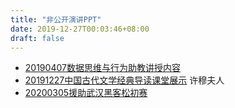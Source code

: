 ```yaml
---
title: "非公开演讲PPT"
date: 2019-12-27T00:03:46+08:00
draft: false
---
```


<!--more-->

* [20190407数据思维与行为助教讲授内容](https://freiwilliger.oss-cn-shenzhen.aliyuncs.com/volunteer/other_talks/seventh_MachineLearning.pptx)
* [20191227中国古代文学经典导读课堂展示](https://freiwilliger.oss-cn-shenzhen.aliyuncs.com/chinese_literature_pre/chinese_literature_pre.pptx) 许穆夫人
* [20200305援助武汉黑客松初赛](https://freiwilliger.oss-cn-shenzhen.aliyuncs.com/volunteer/hackathon-2020/Volunteer_CertificateV2.pptx)
